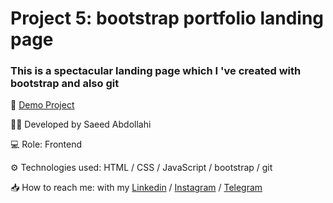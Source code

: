 # Project 5: bootstrap portfolio landing page

### This is a spectacular landing page which I 've created with bootstrap and also git




🔗 [Demo Project](https://saeeddev-ir.github.io/planet-animation/)

👨‍💻 Developed by Saeed Abdollahi

💻 Role: Frontend

⚙ Technologies used: HTML / CSS / JavaScript / bootstrap / git

📥 How to reach me: with my [Linkedin](https://www.linkedin.com/in/saeeddev-ir) / [Instagram](https://instagram.com/saeeddev_ir) / [Telegram](https://t.me/saeeddev_ir)

